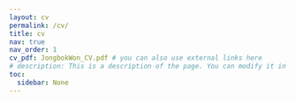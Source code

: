 ```yaml
---
layout: cv
permalink: /cv/
title: cv
nav: true
nav_order: 1
cv_pdf: JongbokWon_CV.pdf # you can also use external links here
# description: This is a description of the page. You can modify it in '_pages/cv.md'. You can also change or remove the top pdf download button.
toc:
  sidebar: None
---
```


